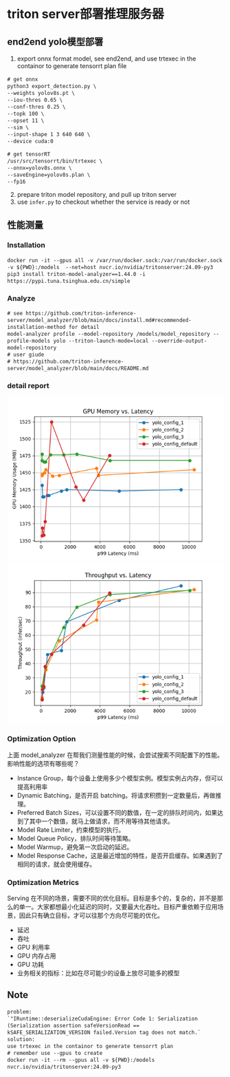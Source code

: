 # triton server部署推理服务器
## end2end yolo模型部署
1. export onnx format model, see end2end, and use trtexec in the containor to generate tensorrt plan file
``` shell
# get onnx
python3 export_detection.py \
--weights yolov8s.pt \
--iou-thres 0.65 \
--conf-thres 0.25 \
--topk 100 \
--opset 11 \
--sim \
--input-shape 1 3 640 640 \
--device cuda:0
```

``` shell
# get tensorRT
/usr/src/tensorrt/bin/trtexec \
--onnx=yolov8s.onnx \
--saveEngine=yolov8s.plan \
--fp16
```
2. prepare triton model repository, and pull up triton server
3. use `infer.py` to checkout whether the service is ready or not

## 性能测量
### Installation
```
docker run -it --gpus all -v /var/run/docker.sock:/var/run/docker.sock -v ${PWD}:/models  --net=host nvcr.io/nvidia/tritonserver:24.09-py3
pip3 install triton-model-analyzer==1.44.0 -i https://pypi.tuna.tsinghua.edu.cn/simple
```

### Analyze
```
# see https://github.com/triton-inference-server/model_analyzer/blob/main/docs/install.md#recommended-installation-method for detail
model-analyzer profile --model-repository /models/model_repository --profile-models yolo --triton-launch-mode=local --override-output-model-repository
# user giude
# https://github.com/triton-inference-server/model_analyzer/blob/main/docs/README.md
```

### detail report
![](./analysis_results/gpu_mem_v_latency.png)
![](./analysis_results/throughput_v_latency.png)

### Optimization Option
上面 model_analyzer 在帮我们测量性能的时候，会尝试搜索不同配置下的性能。影响性能的选项有哪些呢？
- Instance Group，每个设备上使用多少个模型实例。模型实例占内存，但可以提高利用率
- Dynamic Batching，是否开启 batching。将请求积攒到一定数量后，再做推理。
- Preferred Batch Sizes，可以设置不同的数值，在一定的排队时间内，如果达到了其中一个数值，就马上做请求，而不用等待其他请求。
- Model Rate Limiter，约束模型的执行。
- Model Queue Policy，排队时间等待策略。
- Model Warmup，避免第一次启动的延迟。
- Model Response Cache，这是最近增加的特性，是否开启缓存。如果遇到了相同的请求，就会使用缓存。

### Optimization Metrics
Serving 在不同的场景，需要不同的优化目标。目标是多个的，复杂的，并不是那么的单一。大家都想最小化延迟的同时，又要最大化吞吐。目标严重依赖于应用场景，因此只有确立目标，才可以往那个方向尽可能的优化。
- 延迟
- 吞吐
- GPU 利用率
- GPU 内存占用
- GPU 功耗
- 业务相关的指标：比如在尽可能少的设备上放尽可能多的模型

## Note
```
problem:
`"IRuntime::deserializeCudaEngine: Error Code 1: Serialization (Serialization assertion safeVersionRead == kSAFE_SERIALIZATION_VERSION failed.Version tag does not match.`
solution:
use trtexec in the containor to generate tensorrt plan
# remember use --gpus to create
docker run -it --rm --gpus all -v ${PWD}:/models nvcr.io/nvidia/tritonserver:24.09-py3
```